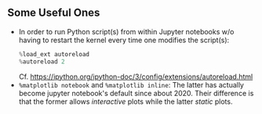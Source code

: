 
## Some Useful Ones
- In order to run Python script(s) from within Jupyter notebooks w/o having to restart the kernel every time
  one modifies the script(s):
  ```python
  %load_ext autoreload
  %autoreload 2
  ```
  Cf. <https://ipython.org/ipython-doc/3/config/extensions/autoreload.html>
- `%matplotlib notebook` and `%matplotlib inline`: The latter has actually become jupyter notebook's default since about 2020.
  Their difference is that the former allows _interactive_ plots while the latter _static_ plots.

